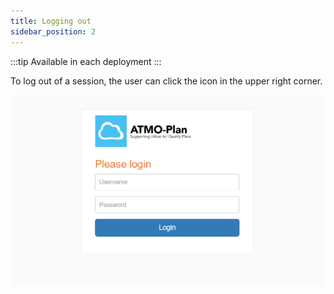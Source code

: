 ```yaml
---
title: Logging out
sidebar_position: 2
---
```


:::tip Available in each deployment
:::

To log out of a session, the user can click the icon in the upper right corner.

![Login](./images/login.png)
